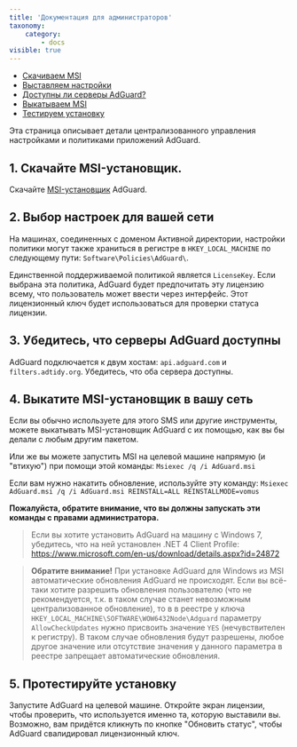 ```yaml
---
title: 'Документация для администраторов'
taxonomy:
    category:
        - docs
visible: true
---
```


*   [Скачиваем MSI](#msi-download)
*   [Выставляем настройки](#settings-configuring)
*   [Доступны ли серверы AdGuard?](#servers-available)
*   [Выкатываем MSI](#msi-push)
*   [Тестируем установку](#installation-test)

Эта страница описывает детали централизованного управления настройками и политиками приложений AdGuard.

<a name="msi-download"></a>

## 1. Скачайте MSI-установщик.

Скачайте [MSI-установщик](https://cdn.adguard.com/distr/windows/AdGuard.msi) AdGuard.

<a name="settings-configuring"></a>

## 2. Выбор настроек для вашей сети

На машинах, соединенных с доменом Активной директории, настройки политики могут также храниться в регистре в `HKEY_LOCAL_MACHINE` по следующему пути: `Software\Policies\AdGuard\`.

Единственной поддерживаемой политикой является `LicenseKey`. Если выбрана эта политика, AdGuard будет предпочитать эту лицензию всему, что пользователь может ввести через интерфейс. Этот лицензионный ключ будет использоваться для проверки статуса лицензии.  

<a name="servers-available"></a>

## 3. Убедитесь, что серверы AdGuard доступны

AdGuard подключается к двум хостам: `api.adguard.com` и `filters.adtidy.org`. Убедитесь, что оба сервера доступны.

<a name="msi-push"></a>

## 4. Выкатите MSI-установщик в вашу сеть

Если вы обычно используете для этого SMS или другие инструменты, можете выкатывать MSI-установщик AdGuard с их помощью, как вы бы делали с любым другим пакетом.

Или же вы можете запустить MSI на целевой машине напрямую (и "втихую") при помощи этой команды:
`Msiexec /q /i AdGuard.msi`

Если вам нужно накатить обновление, используйте эту команду:
`Msiexec AdGuard.msi /q /i AdGuard.msi REINSTALL=ALL REINSTALLMODE=vomus`

**Пожалуйста, обратите внимание, что вы должны запускать эти команды с правами администратора.**

> Если вы хотите установить AdGuard на машину с Windows 7, убедитесь, что на ней установлен .NET 4 Client Profile: https://www.microsoft.com/en-us/download/details.aspx?id=24872

>**Обратите внимание!** При установке AdGuard для Windows из MSI автоматические обновления AdGuard не происходят. Если вы всё-таки хотите разрешить обновления пользователю (что не рекомендуется, т.к. в таком случае станет невозможным централизованное обновление), то в в реестре у ключа `HKEY_LOCAL_MACHINE\SOFTWARE\WOW6432Node\Adguard` параметру `AllowCheckUpdates` нужно присвоить значение `YES` (нечувствителен к регистру). В таком случае обновления будут разрешены, любое другое значение или отсутствие значения у данного параметра в реестре запрещает автоматические обновления.

<a name="installation-test"></a>

## 5. Протестируйте установку

Запустите AdGuard на целевой машине. Откройте экран лицензии, чтобы проверить, что используется именно та, которую выставили вы. Возможно, вам придётся кликнуть по кнопке "Обновить статус", чтобы AdGuard свалидировал лицензионный ключ.
